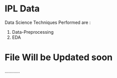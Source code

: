 # IPL Data
Data Science Techniques Performed are :

1) Data-Preprocessing
2) EDA

# File Will be Updated soon


............
